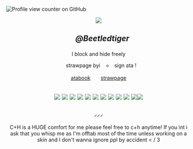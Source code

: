 ![Profile view counter on GitHub](https://komarev.com/ghpvc/?username=beetledtiger)

<p align="center"> <img src="https://i.pinimg.com/originals/6c/99/99/6c999936a8a8776c2674bce8ab1e030e.gif">
  
## <p align="center">   ⠀⠀  *@Beetledtiger*⠀
<p align="center">  I block and hide freely
<p align="center"> ⠀ strawpage byi   ⠀⟢   ⠀sign ata !
<p align="center"> <a href="https://beetledtiger.atabook.org">atabook</a>　　<a href="https://beetledtiger.straw.page/">strawpage</a>　 <br>
<h2
<p align="center"> <img src="https://64.media.tumblr.com/38441dd588e4ced837c56e592b179792/ec8f693b87536b40-ef/s100x200/76fd6a231fe77cb006500be3762d07f91aafa781.gifv"> <img src="https://64.media.tumblr.com/44be30cefa3c64253b3a17e661e427c8/79d8b316934d24c3-20/s100x200/ca8d8ef4b165c72b1777e678df29cc140457aecc.pnj"> <img src= "https://64.media.tumblr.com/ac9577ddf2217b072734373ad4d1a7b7/870a71d5cc7f86e6-59/s100x200/cd66a1ebfd38b9d1e4e8884f666a020231f3f1f2.gifv"> <img src= "https://64.media.tumblr.com/6e03d4f5d6b7dc2cbbd9709bb8fd61f2/057a314a7298abea-75/s100x200/fe0d5481a8d6f8d9c133f287180be3d7e83b0b91.gifv">
<img src= "https://64.media.tumblr.com/ea4742848d7621568ac554aa64cce29d/34fec68c1dc64d07-5a/s100x200/efec9827decc222245a4b143f3e984834d33fddb.gifv"> <img src= "https://64.media.tumblr.com/54ebca3796d2db71d28624f52a96891d/9ff0c6c764276d0b-f5/s100x200/d49a69bf7a200bd7a0a6292480d1e852a7187056.gifv"> <img src= "https://64.media.tumblr.com/8fd2dafa78dd21d1b8342d7a3ec0ee89/04d0b0e7c481e716-ac/s100x200/818399392be4f0a01c58bc51ce6abc591d3e0be5.pnj"> <img src="https://64.media.tumblr.com/05f053e5cc29fd6a14c71617ff12cf9b/c4b748be1dbecdc5-fb/s100x200/269580c4b4dcb26fe853200d44bf065adfc73360.gifv"> <img src="https://64.media.tumblr.com/a34799fa1ccb4a4f5e04140f27a82d14/a2b9a9b92798b874-da/s250x400/14ad60a079ecd501a391e43727621f2f69e4972f.pnj"> <img src="https://64.media.tumblr.com/5a9373dd9fe5c36c845281064541cf32/a2b9a9b92798b874-17/s250x400/8f4dc74b2c0a9948f28ca46b3aa62984cfcdf971.pnj"> <img src="https://64.media.tumblr.com/a1c334c7de14b3d01de3757ff38e52ce/a2b9a9b92798b874-c9/s250x400/a0e9dcc1f1f1c095db9bebb65f87f57ef756bbaa.gifv"><img src="https://64.media.tumblr.com/a22130ff3845c3bb5bb99df3f9e39274/0455fac414385656-ed/s250x400/bd70046f425f9dff729019557de5d3749fde78a2.pnj">
  
### <p align="center">  ⸝⸝⸝ 
<p align="center"> C+H is a HUGE comfort for me please feel free to c+h anytime! If you int i ask that you whisp me as I'm offtab most of the time unless working on a skin and I don't wanna ignore ppl by accident < / 3
